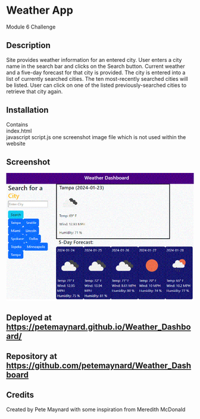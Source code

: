 # Weather App
Module 6 Challenge

## Description

Site provides weather information for an entered city.
User enters a city name in the search bar and clicks on the Search button.
Current weather and a five-day forecast for that city is provided.
The city is entered into a list of currently searched cities.  The ten most-recently searched cities will be listed.
User can click on one of the listed previously-searched cities to retrieve that city again.

## Installation

Contains\
  index.html\
  javascript script.js
  one screenshot image file which is not used within the website

## Screenshot

![alt text](./screenshot.gif)


## Deployed at https://petemaynard.github.io/Weather_Dashboard/

## Repository at https://github.com/petemaynard/Weather_Dashboard

## Credits

Created by Pete Maynard
with some inspiration from Meredith McDonald



